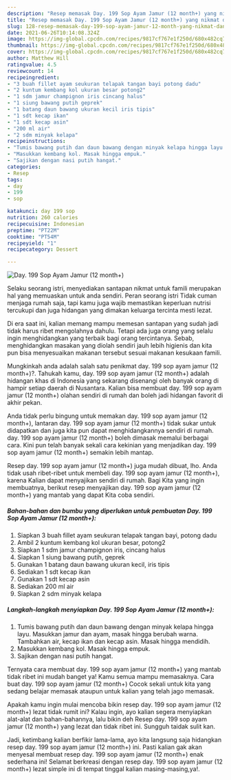 ```yaml
---
description: "Resep memasak Day. 199 Sop Ayam Jamur (12 month+) yang nikmat dan Mudah Dibuat"
title: "Resep memasak Day. 199 Sop Ayam Jamur (12 month+) yang nikmat dan Mudah Dibuat"
slug: 128-resep-memasak-day-199-sop-ayam-jamur-12-month-yang-nikmat-dan-mudah-dibuat
date: 2021-06-26T10:14:08.324Z
image: https://img-global.cpcdn.com/recipes/9817cf767e1f250d/680x482cq70/day-199-sop-ayam-jamur-12-month-foto-resep-utama.jpg
thumbnail: https://img-global.cpcdn.com/recipes/9817cf767e1f250d/680x482cq70/day-199-sop-ayam-jamur-12-month-foto-resep-utama.jpg
cover: https://img-global.cpcdn.com/recipes/9817cf767e1f250d/680x482cq70/day-199-sop-ayam-jamur-12-month-foto-resep-utama.jpg
author: Matthew Hill
ratingvalue: 4.5
reviewcount: 14
recipeingredient:
- "3 buah fillet ayam seukuran telapak tangan bayi potong dadu"
- "2 kuntum kembang kol ukuran besar potong2"
- "1 sdm jamur champignon iris cincang halus"
- "1 siung bawang putih geprek"
- "1 batang daun bawang ukuran kecil iris tipis"
- "1 sdt kecap ikan"
- "1 sdt kecap asin"
- "200 ml air"
- "2 sdm minyak kelapa"
recipeinstructions:
- "Tumis bawang putih dan daun bawang dengan minyak kelapa hingga layu. Masukkan jamur dan ayam, masak hingga berubah warna. Tambahkan air, kecap ikan dan kecap asin. Masak hingga mendidih."
- "Masukkan kembang kol. Masak hingga empuk."
- "Sajikan dengan nasi putih hangat."
categories:
- Resep
tags:
- day
- 199
- sop

katakunci: day 199 sop 
nutrition: 260 calories
recipecuisine: Indonesian
preptime: "PT22M"
cooktime: "PT54M"
recipeyield: "1"
recipecategory: Dessert

---
```



![Day. 199 Sop Ayam Jamur (12 month+)](https://img-global.cpcdn.com/recipes/9817cf767e1f250d/680x482cq70/day-199-sop-ayam-jamur-12-month-foto-resep-utama.jpg)

Selaku seorang istri, menyediakan santapan nikmat untuk famili merupakan hal yang memuaskan untuk anda sendiri. Peran seorang istri Tidak cuman menjaga rumah saja, tapi kamu juga wajib memastikan keperluan nutrisi tercukupi dan juga hidangan yang dimakan keluarga tercinta mesti lezat.

Di era  saat ini, kalian memang mampu memesan santapan yang sudah jadi tidak harus ribet mengolahnya dahulu. Tetapi ada juga orang yang selalu ingin menghidangkan yang terbaik bagi orang tercintanya. Sebab, menghidangkan masakan yang diolah sendiri jauh lebih higienis dan kita pun bisa menyesuaikan makanan tersebut sesuai makanan kesukaan famili. 



Mungkinkah anda adalah salah satu penikmat day. 199 sop ayam jamur (12 month+)?. Tahukah kamu, day. 199 sop ayam jamur (12 month+) adalah hidangan khas di Indonesia yang sekarang disenangi oleh banyak orang di hampir setiap daerah di Nusantara. Kalian bisa membuat day. 199 sop ayam jamur (12 month+) olahan sendiri di rumah dan boleh jadi hidangan favorit di akhir pekan.

Anda tidak perlu bingung untuk memakan day. 199 sop ayam jamur (12 month+), lantaran day. 199 sop ayam jamur (12 month+) tidak sukar untuk didapatkan dan juga kita pun dapat menghidangkannya sendiri di rumah. day. 199 sop ayam jamur (12 month+) boleh dimasak memalui berbagai cara. Kini pun telah banyak sekali cara kekinian yang menjadikan day. 199 sop ayam jamur (12 month+) semakin lebih mantap.

Resep day. 199 sop ayam jamur (12 month+) juga mudah dibuat, lho. Anda tidak usah ribet-ribet untuk membeli day. 199 sop ayam jamur (12 month+), karena Kalian dapat menyajikan sendiri di rumah. Bagi Kita yang ingin membuatnya, berikut resep menyajikan day. 199 sop ayam jamur (12 month+) yang mantab yang dapat Kita coba sendiri.

<!--inarticleads1-->

##### Bahan-bahan dan bumbu yang diperlukan untuk pembuatan Day. 199 Sop Ayam Jamur (12 month+):

1. Siapkan 3 buah fillet ayam seukuran telapak tangan bayi, potong dadu
1. Ambil 2 kuntum kembang kol ukuran besar, potong2
1. Siapkan 1 sdm jamur champignon iris, cincang halus
1. Siapkan 1 siung bawang putih, geprek
1. Gunakan 1 batang daun bawang ukuran kecil, iris tipis
1. Sediakan 1 sdt kecap ikan
1. Gunakan 1 sdt kecap asin
1. Sediakan 200 ml air
1. Siapkan 2 sdm minyak kelapa




<!--inarticleads2-->

##### Langkah-langkah menyiapkan Day. 199 Sop Ayam Jamur (12 month+):

1. Tumis bawang putih dan daun bawang dengan minyak kelapa hingga layu. Masukkan jamur dan ayam, masak hingga berubah warna. Tambahkan air, kecap ikan dan kecap asin. Masak hingga mendidih.
1. Masukkan kembang kol. Masak hingga empuk.
1. Sajikan dengan nasi putih hangat.




Ternyata cara membuat day. 199 sop ayam jamur (12 month+) yang mantab tidak ribet ini mudah banget ya! Kamu semua mampu memasaknya. Cara buat day. 199 sop ayam jamur (12 month+) Cocok sekali untuk kita yang sedang belajar memasak ataupun untuk kalian yang telah jago memasak.

Apakah kamu ingin mulai mencoba bikin resep day. 199 sop ayam jamur (12 month+) lezat tidak rumit ini? Kalau ingin, ayo kalian segera menyiapkan alat-alat dan bahan-bahannya, lalu bikin deh Resep day. 199 sop ayam jamur (12 month+) yang lezat dan tidak ribet ini. Sungguh taidak sulit kan. 

Jadi, ketimbang kalian berfikir lama-lama, ayo kita langsung saja hidangkan resep day. 199 sop ayam jamur (12 month+) ini. Pasti kalian gak akan menyesal membuat resep day. 199 sop ayam jamur (12 month+) enak sederhana ini! Selamat berkreasi dengan resep day. 199 sop ayam jamur (12 month+) lezat simple ini di tempat tinggal kalian masing-masing,ya!.

